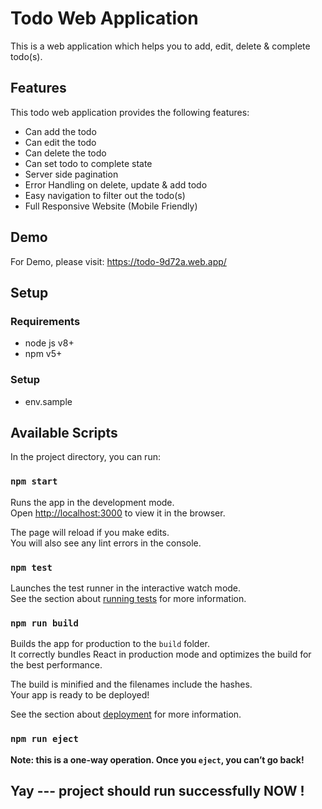 # Todo Web Application

This is a web application which helps you to add, edit, delete & complete todo(s). 

## Features

This todo web application provides the following features:

- Can add the todo
- Can edit the todo
- Can delete the todo
- Can set todo to complete state
- Server side pagination
- Error Handling on delete, update & add todo
- Easy navigation to filter out the todo(s)
- Full Responsive Website (Mobile Friendly)

## Demo

For Demo, please visit: https://todo-9d72a.web.app/

## Setup

### Requirements
- node js v8+
- npm v5+

### Setup
- env.sample

## Available Scripts

In the project directory, you can run:

### `npm start`

Runs the app in the development mode.<br />
Open [http://localhost:3000](http://localhost:3000) to view it in the browser.

The page will reload if you make edits.<br />
You will also see any lint errors in the console.

### `npm test`

Launches the test runner in the interactive watch mode.<br />
See the section about [running tests](https://facebook.github.io/create-react-app/docs/running-tests) for more information.

### `npm run build`

Builds the app for production to the `build` folder.<br />
It correctly bundles React in production mode and optimizes the build for the best performance.

The build is minified and the filenames include the hashes.<br />
Your app is ready to be deployed!

See the section about [deployment](https://facebook.github.io/create-react-app/docs/deployment) for more information.

### `npm run eject`

**Note: this is a one-way operation. Once you `eject`, you can’t go back!**

## Yay --- project should run successfully NOW !
